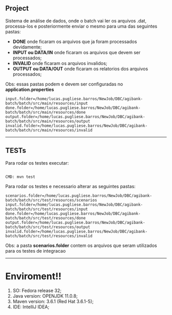 
## Project

Sistema de análise de dados, onde o batch vai ler os arquivos .dat, processa-los e posteriormente enviar o mesmo para uma das seguintes pastas:

* **DONE** onde ficaram os arquivos que ja foram processados devidamente;
* **INPUT ou DATA/IN** onde ficaram os arquivos que devem ser processados;
* **INVALID** onde ficaram os arquivos invalidos;
* **OUTPUT ou DATA/OUT** onde ficaram os relatorios dos arquivos processados;

Obs: essas pastas podem e devem ser configuradas no **application.properties**

```
input.folder=/home/lucas.pugliese.barros/NewJob/DBC/agibank-batch/batch/src/main/resources/input
done.folder=/home/lucas.pugliese.barros/NewJob/DBC/agibank-batch/batch/src/main/resources/done
output.folder=/home/lucas.pugliese.barros/NewJob/DBC/agibank-batch/batch/src/main/resources/output
invalid.folder=/home/lucas.pugliese.barros/NewJob/DBC/agibank-batch/batch/src/main/resources/invalid

```

---

## TESTs

Para rodar os testes executar:

```

CMD: mvn test

```


Para rodar os testes e necessario alterar as seguintes pastas:

```
scenarios.folder=/home/lucas.pugliese.barros/NewJob/DBC/agibank-batch/batch/src/test/resources/scenarios
input.folder=/home/lucas.pugliese.barros/NewJob/DBC/agibank-batch/batch/src/test/resources/input
done.folder=/home/lucas.pugliese.barros/NewJob/DBC/agibank-batch/batch/src/test/resources/done
output.folder=/home/lucas.pugliese.barros/NewJob/DBC/agibank-batch/batch/src/test/resources/output
invalid.folder=/home/lucas.pugliese.barros/NewJob/DBC/agibank-batch/batch/src/test/resources/invalid

```

Obs: a pasta **scenarios.folder** contem os arquivos que seram utilizados para os testes de integracao

---

# Enviroment!!

1. SO: Fedora release 32;
2. Java version: OPENJDK 11.0.8;
3. Maven version: 3.6.1 (Red Hat 3.6.1-5);
4. IDE: IntelliJ IDEA;

